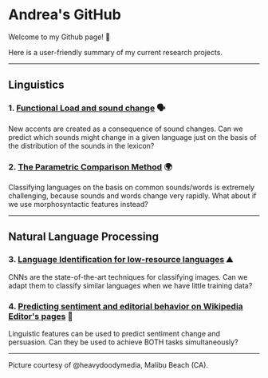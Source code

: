 # Andrea's GitHub

Welcome to my Github page! :wave:

Here is a user-friendly summary of my current research projects.

***

## Linguistics

### 1. [Functional Load and sound change](http://andreaceolin.eu/PWPL2020.pdf) :speaking_head:
New accents are created as a consequence of sound changes. Can we predict which sounds might change in a given language just on the basis of the distribution of the sounds in the lexicon?

### 2. [The Parametric Comparison Method](https://www.frontiersin.org/articles/10.3389/fpsyg.2020.488871/full) :earth_africa:
Classifying languages on the basis on common sounds/words is extremely challenging, because sounds and words change very rapidly. What about if we use morphosyntactic features instead?


***

## Natural Language Processing

### 3. [Language Identification for low-resource languages](https://aclanthology.org/2021.vardial-1.12/) :mountain:
CNNs are the state-of-the-art techniques for classifying images. Can we adapt them to classify similar languages when we have little training data?

### 4. [Predicting sentiment and editorial behavior on Wikipedia Editor's pages](http://andreaceolin.eu/WikiTalkEdit_naacl.pdf) :handshake:
Linguistic features can be used to predict sentiment change and persuasion. Can they be used to achieve BOTH tasks simultaneously?


***

Picture courtesy of @heavydoodymedia, Malibu Beach (CA). 
